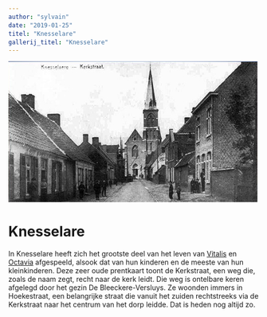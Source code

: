 ```yaml
---
author: "sylvain"
date: "2019-01-25"
titel: "Knesselare"
gallerij_titel: "Knesselare"
---
```


![](achtergrond.jpg)

# Knesselare

In Knesselare heeft zich het grootste deel van het leven van [Vitalis](1879-vitalis-de-bleeckere) en [Octavia](1878-octavia-versluys) afgespeeld, alsook dat van hun kinderen en de meeste van hun kleinkinderen. Deze zeer oude prentkaart toont de Kerkstraat, een weg die, zoals de naam zegt, recht naar de kerk leidt. Die weg is ontelbare keren afgelegd door het gezin De Bleeckere-Versluys. Ze woonden immers in Hoekestraat, een belangrijke straat die vanuit het zuiden rechtstreeks via de Kerkstraat naar het centrum van het dorp leidde. Dat is heden nog altijd zo.    

